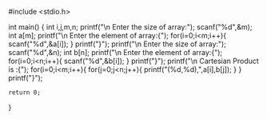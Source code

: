 #include <stdio.h>

int main()
{
    int i,j,m,n;
    printf("\n Enter the size of array:");
    scanf("%d",&m);
    int a[m];
    printf("\n Enter the element of array:{");
    for(i=0;i<m;i++){
        scanf("%d",&a[i]);
    }
    printf("}");
    printf("\n Enter the size of array:");
    scanf("%d",&n);
    int b[n];
    printf("\n Enter the element of array:{");
    for(i=0;i<n;i++){
        scanf("%d",&b[i]);
    }
    printf("}");
    printf("\n Cartesian Product is :{");
    for(i=0;i<m;i++){
        for(j=0;j<n;j++){
            printf("(%d,%d),",a[i],b[j]);
        }
    }
    printf("}");
    
    
    return 0;
}
